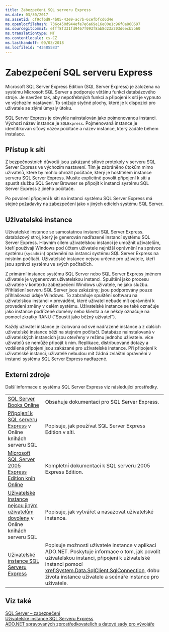 ```yaml
---
title: Zabezpečení SQL serveru Express
ms.date: 03/30/2017
ms.assetid: cf9cf6d9-4b05-43e9-ac7b-6cefbfcd6d4e
ms.openlocfilehash: 736c450d944efe7e6a69e16e00e1c96f0a868697
ms.sourcegitcommit: efff8f331fd9467f093f8ab8d23a203d6ecb5b60
ms.translationtype: MT
ms.contentlocale: cs-CZ
ms.lasthandoff: 09/03/2018
ms.locfileid: "43485583"
---
```

# <a name="sql-server-express-security"></a>Zabezpečení SQL serveru Express
Microsoft SQL Server Express Edition (SQL Server Express) je založena na systému Microsoft SQL Server a podporuje většinu funkcí databázového stroje. Je navržen tak, aby nepotřebných funkcí a připojení k síti je vypnuto ve výchozím nastavení. To snižuje styčné plochy, které je k dispozici pro uživatele se zlými úmysly útoku.  
  
 SQL Server Express je obvykle nainstalován jako pojmenovanou instanci. Výchozí název instance je `SQLExpress`. Pojmenovaná instance je identifikován síťový název počítače a název instance, který zadáte během instalace.  
  
## <a name="network-access"></a>Přístup k síti  
 Z bezpečnostních důvodů jsou zakázané síťové protokoly v serveru SQL Server Express ve výchozím nastavení. Tím je zabráněno útokům mimo uživatelů, které by mohlo ohrozit počítače, který je hostitelem instance serveru SQL Server Express. Musíte explicitně povolit připojení k síti a spustit službu SQL Server Browser se připojit k instanci systému SQL Server Express z jiného počítače.  
  
 Po povolení připojení k síti na instanci systému SQL Server Express má stejné požadavky na zabezpečení jako v jiných edicích systému SQL Server.  
  
## <a name="user-instances"></a>Uživatelské instance  
 Uživatelské instance se samostatnou instanci SQL Server Express. databázový stroj, který je generován nadřazené instancí systému SQL Server Express. Hlavním cílem uživatelskou instanci je umožnit uživatelům, kteří používají Windows pod účtem uživatele nejnižší oprávnění na správce systému (`sysadmin`) oprávnění na instanci systému SQL Server Express na místním počítači. Uživatelské instance nejsou určené pro uživatele, kteří jsou správci systému ve svých počítačích.  
  
 Z primární instance systému SQL Server nebo SQL Server Express jménem uživatele je vygenerovat uživatelskou instanci. Spuštění jako procesu uživatele v kontextu zabezpečení Windows uživatele, ne jako službu. Přihlášení serveru SQL Server jsou zakázány; jsou podporovány pouze přihlašovací údaje Windows. To zabraňuje spuštění softwaru na uživatelskou instanci v provádění, které uživatel nebude mít oprávnění k provedení změny v celém systému. Uživatelské instance se také označuje jako instance podřízené domény nebo klienta a se někdy označuje na pomocí zkratky RANU ("Spustit jako běžný uživatel").  
  
 Každý uživatel instance je izolovaná od své nadřazené instance a z dalších uživatelské instance běží na stejném počítači. Databáze nainstalovaná v uživatelských instancích jsou otevřeny v režimu jednoho uživatele. více uživatelů se nemůže připojit k nim. Replikace, distribuované dotazy a vzdálená připojení jsou zakázané pro uživatelské instance. Při připojení k uživatelské instanci, uživatelé nebudou mít žádná zvláštní oprávnění v instanci systému SQL Server Express nadřazené.  
  
## <a name="external-resources"></a>Externí zdroje  
 Další informace o systému SQL Server Express viz následující prostředky.  
  
|||  
|-|-|  
|[SQL Server Books Online](https://msdn.microsoft.com/library/bb543165.aspx)|Obsahuje dokumentaci pro SQL Server Express.|  
|[Připojení k SQL serveru Express](https://msdn.microsoft.com/library/ms165679.aspx) v Online knihách serveru SQL|Popisuje, jak používat SQL Server Express Edition v síti.|  
|[Microsoft SQL Server 2005 Express Edition knih Online](https://msdn.microsoft.com/library/ms165706.aspx)|Kompletní dokumentaci k SQL serveru 2005 Express Edition.|  
|[Uživatelské instance nejsou jiným uživatelům dovoleny](https://msdn.microsoft.com/library/ms143684.aspx) v Online knihách serveru SQL|Popisuje, jak vytvářet a nasazovat uživatelské instance.|  
|[Uživatelské instance SQL Serveru Express](../../../../../docs/framework/data/adonet/sql/sql-server-express-user-instances.md)|Popisuje možnosti uživatele instance v aplikaci ADO.NET. Poskytuje informace o tom, jak povolit uživatelskou instanci, připojení k uživatelské instanci pomocí <xref:System.Data.SqlClient.SqlConnection>, dobu života instance uživatele a scénáře instance pro uživatele.|  
  
## <a name="see-also"></a>Viz také  
 [SQL Server – zabezpečení](../../../../../docs/framework/data/adonet/sql/sql-server-security.md)  
 [Uživatelské instance SQL Serveru Express](../../../../../docs/framework/data/adonet/sql/sql-server-express-user-instances.md)  
 [ADO.NET spravovaných zprostředkovatelích a datové sady pro vývojáře](https://go.microsoft.com/fwlink/?LinkId=217917)
